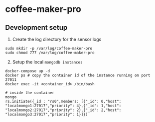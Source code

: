 # coffee-maker-pro

## Development setup

1. Create the log directory for the sensor logs
```shell
sudo mkdir -p /var/log/coffee-maker-pro
sudo chmod 777 /var/log/coffee-maker-pro
```

2. Setup the local `mongodb instances`
```shell
docker-compose up -d
docker ps # copy the container id of the instance running on port 27011
docker exec -it <container_id> /bin/bash

# inside the container
mongo
rs.initiate({_id : "rs0",members: [{"_id": 0,"host": "localmongo1:27017","priority": 4},{"_id": 1,"host": "localmongo2:27017","priority": 2},{"_id": 2,"host": "localmongo3:27017","priority": 1}]})
```
